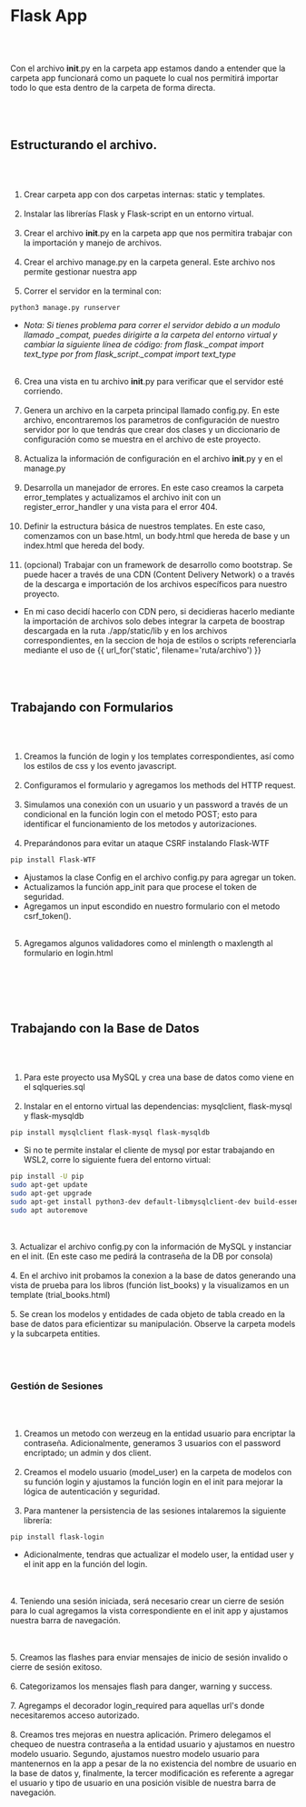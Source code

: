 # Flask App
<br></br>

Con el archivo __init__.py en la carpeta app estamos dando a entender que la carpeta app funcionará como un paquete lo cual nos permitirá importar todo lo que esta dentro de la carpeta de forma directa.
<br></br>
<br></br>
## Estructurando el archivo.
<br></br>
1. Crear carpeta app con dos carpetas internas: static y templates.
<br></br>
2. Instalar las librerías Flask y Flask-script en un entorno virtual.
<br></br>
3. Crear el archivo __init__.py en la carpeta app que nos permitira trabajar con la importación y manejo de archivos.
<br></br>
4. Crear el archivo manage.py en la carpeta general. Este archivo nos permite gestionar nuestra app
<br></br>
5. Correr el servidor en la terminal con:

```sh
python3 manage.py runserver
```

- *Nota: Si tienes problema para correr el servidor debido a un modulo llamado _compat, puedes dirigirte a la carpeta del entorno virtual y cambiar la siguiente línea de código: from flask._compat import text_type por from flask_script._compat import text_type*
<br></br>

6. Crea una vista en tu archivo __init__.py para verificar que el servidor esté corriendo.
<br></br>
7. Genera un archivo en la carpeta principal llamado config.py. En este archivo, encontraremos los parametros de configuración de nuestro servidor por lo que tendrás que crear dos clases y un diccionario de configuración como se muestra en el archivo de este proyecto.
<br></br>
8. Actualiza la información de configuración en el archivo __init__.py y en el manage.py
<br></br>
9. Desarrolla un manejador de errores. En este caso creamos la carpeta error_templates y actualizamos el archivo init con un register_error_handler y una vista para el error 404.
<br></br>
10. Definir la estructura básica de nuestros templates. En este caso, comenzamos con un base.html, un body.html que hereda de base y un index.html que hereda del body.
<br></br>
11. (opcional) Trabajar con un framework de desarrollo como bootstrap. Se puede hacer a través de una CDN (Content Delivery Network) o a través de la descarga e importación de los archivos específicos para nuestro proyecto.

- En mi caso decidí hacerlo con CDN pero, si decidieras hacerlo mediante la importación de archivos solo debes integrar la carpeta de boostrap descargada en la ruta ./app/static/lib y en los archivos correspondientes, en la seccion de hoja de estilos o scripts referenciarla mediante el uso de  {{ url_for('static', filename='ruta/archivo') }}
<br></br>
<br></br>
## Trabajando con Formularios
<br></br>
1. Creamos la función de login y los templates correspondientes, así como los estilos de css y los evento javascript.
<br></br>
2. Configuramos el formulario y agregamos los methods del HTTP request.
<br></br>
3. Simulamos una conexión con un usuario y un password a través de un condicional en la función login con el metodo POST; esto para identificar el funcionamiento de los metodos y autorizaciones.
<br></br>
4. Preparándonos para evitar un ataque CSRF instalando Flask-WTF

```sh
pip install Flask-WTF
```

- Ajustamos la clase Config en el archivo config.py para agregar un token.
- Actualizamos la función app_init para que procese el token de seguridad.
- Agregamos un input escondido en nuestro formulario con el metodo csrf_token().
<br></br>
5. Agregamos algunos validadores como el minlength o maxlength al formulario en login.html

<br></br>
<br></br>
## Trabajando con la Base de Datos
<br></br>
1. Para este proyecto usa MySQL y crea una base de datos como viene en el sqlqueries.sql
<br></br>
2. Instalar en el entorno virtual las dependencias: mysqlclient, flask-mysql y flask-mysqldb

```sh
pip install mysqlclient flask-mysql flask-mysqldb
```

- Si no te permite instalar el cliente de mysql por estar trabajando en WSL2, corre lo siguiente fuera del entorno virtual:

```sh
pip install -U pip
sudo apt-get update
sudo apt-get upgrade
sudo apt-get install python3-dev default-libmysqlclient-dev build-essential
sudo apt autoremove
```
<br></br>
3. Actualizar el archivo config.py con la información de MySQL y instanciar en el init. (En este caso me pedirá la contraseña de la DB por consola)
<br></br>
4. En el archivo init probamos la conexion a la base de datos generando una vista de prueba para los libros (función list_books) y la visualizamos en un template (trial_books.html)
<br></br>
5. Se crean los modelos y entidades de cada objeto de tabla creado en la base de datos para eficientizar su manipulación. Observe la carpeta models y la subcarpeta entities.
<br></br>
<br></br>
### Gestión de Sesiones
<br></br>
1. Creamos un metodo con werzeug en la entidad usuario para encriptar la contraseña. Adicionalmente, generamos 3 usuarios con el password encriptado; un admin y dos client.
<br></br>
2. Creamos el modelo usuario (model_user) en la carpeta de modelos con su función login y ajustamos la función login en el init para mejorar la lógica de autenticación y seguridad.
<br></br>
3. Para mantener la persistencia de las sesiones intalaremos la siguiente librería:

```sh
pip install flask-login
```

- Adicionalmente, tendras que actualizar el modelo user, la entidad user y el init app en la función del login.

<br></br>
4. Teniendo una sesión iniciada, será necesario crear un cierre de sesión para lo cual agregamos la vista correspondiente en el init app y ajustamos nuestra barra de navegación.

<br></br>
5. Creamos las flashes para enviar mensajes de inicio de sesión invalido o cierre de sesión exitoso.
<br></br>
6. Categorizamos los mensajes flash para danger, warning y success.
<br></br>
7. Agregamps el decorador login_required para aquellas url's donde necesitaremos acceso autorizado.
<br></br>
8. Creamos tres mejoras en nuestra aplicación. Primero delegamos el chequeo de nuestra contraseña a la entidad usuario y ajustamos en nuestro modelo usuario. Segundo, ajustamos nuestro modelo usuario para mantenernos en la app a pesar de la no existencia del nombre de usuario en la base de datos y, finalmente, la tercer modificación es referente a agregar el usuario y tipo de usuario en una posición visible de nuestra barra de navegación.